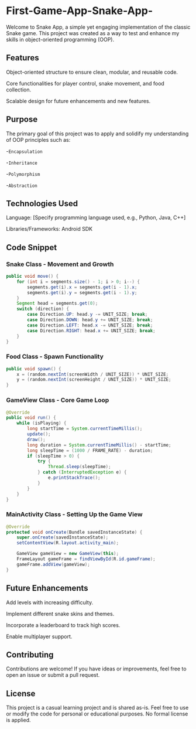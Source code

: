 # First-Game-App-Snake-App-

Welcome to Snake App, a simple yet engaging implementation of the classic Snake game. This project was created as a way to test and enhance my skills in object-oriented programming (OOP).

## Features
Object-oriented structure to ensure clean, modular, and reusable code.

Core functionalities for player control, snake movement, and food collection.

Scalable design for future enhancements and new features.

## Purpose
The primary goal of this project was to apply and solidify my understanding of OOP principles such as:

-`Encapsulation`

-`Inheritance`

-`Polymorphism`

-`Abstraction`

## Technologies Used
Language: [Specify programming language used, e.g., Python, Java, C++]

Libraries/Frameworks: Android SDK

## Code Snippet
### Snake Class - Movement and Growth
``` java
public void move() {
    for (int i = segments.size() - 1; i > 0; i--) {
        segments.get(i).x = segments.get(i - 1).x;
        segments.get(i).y = segments.get(i - 1).y;
    }
    Segment head = segments.get(0);
    switch (direction) {
        case Direction.UP: head.y -= UNIT_SIZE; break;
        case Direction.DOWN: head.y += UNIT_SIZE; break;
        case Direction.LEFT: head.x -= UNIT_SIZE; break;
        case Direction.RIGHT: head.x += UNIT_SIZE; break;
    }
}
```
### Food Class - Spawn Functionality
```java
public void spawn() {
    x = (random.nextInt(screenWidth / UNIT_SIZE)) * UNIT_SIZE;
    y = (random.nextInt(screenHeight / UNIT_SIZE)) * UNIT_SIZE;
}
```
### GameView Class - Core Game Loop
```java
@Override
public void run() {
    while (isPlaying) {
        long startTime = System.currentTimeMillis();
        update();
        draw();
        long duration = System.currentTimeMillis() - startTime;
        long sleepTime = (1000 / FRAME_RATE) - duration;
        if (sleepTime > 0) {
            try {
                Thread.sleep(sleepTime);
            } catch (InterruptedException e) {
                e.printStackTrace();
            }
        }
    }
}

```
### MainActivity Class - Setting Up the Game View
```java
@Override
protected void onCreate(Bundle savedInstanceState) {
    super.onCreate(savedInstanceState);
    setContentView(R.layout.activity_main);

    GameView gameView = new GameView(this);
    FrameLayout gameFrame = findViewById(R.id.gameFrame);
    gameFrame.addView(gameView);
}

```
## Future Enhancements
Add levels with increasing difficulty.

Implement different snake skins and themes.

Incorporate a leaderboard to track high scores.

Enable multiplayer support.

## Contributing
Contributions are welcome! If you have ideas or improvements, feel free to open an issue or submit a pull request.

## License
This project is a casual learning project and is shared as-is. Feel free to use or modify the code for personal or educational purposes. No formal license is applied.
